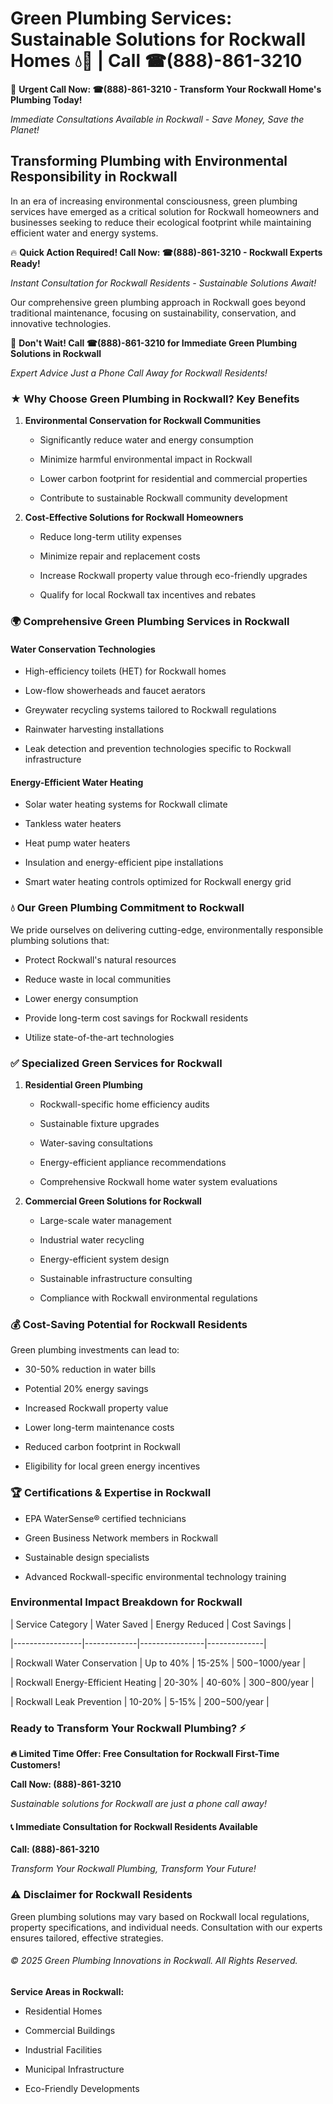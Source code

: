 # Green Plumbing Services: Sustainable Solutions for Rockwall Homes 💧🌿 | Call ☎(888)-861-3210

🚨 **Urgent Call Now: ☎(888)-861-3210 - Transform Your Rockwall Home's Plumbing Today!**
*Immediate Consultations Available in Rockwall - Save Money, Save the Planet!*

## Transforming Plumbing with Environmental Responsibility in Rockwall

In an era of increasing environmental consciousness, green plumbing services have emerged as a critical solution for Rockwall homeowners and businesses seeking to reduce their ecological footprint while maintaining efficient water and energy systems. 

🔥 **Quick Action Required! Call Now: ☎(888)-861-3210 - Rockwall Experts Ready!**
*Instant Consultation for Rockwall Residents - Sustainable Solutions Await!*

Our comprehensive green plumbing approach in Rockwall goes beyond traditional maintenance, focusing on sustainability, conservation, and innovative technologies.

🚨 **Don't Wait! Call ☎(888)-861-3210 for Immediate Green Plumbing Solutions in Rockwall**
*Expert Advice Just a Phone Call Away for Rockwall Residents!*

### ★ Why Choose Green Plumbing in Rockwall? Key Benefits

1. **Environmental Conservation for Rockwall Communities** 
   - Significantly reduce water and energy consumption
   - Minimize harmful environmental impact in Rockwall
   - Lower carbon footprint for residential and commercial properties
   - Contribute to sustainable Rockwall community development

2. **Cost-Effective Solutions for Rockwall Homeowners** 
   - Reduce long-term utility expenses
   - Minimize repair and replacement costs
   - Increase Rockwall property value through eco-friendly upgrades
   - Qualify for local Rockwall tax incentives and rebates

### 🌍 Comprehensive Green Plumbing Services in Rockwall

#### Water Conservation Technologies
- High-efficiency toilets (HET) for Rockwall homes
- Low-flow showerheads and faucet aerators
- Greywater recycling systems tailored to Rockwall regulations
- Rainwater harvesting installations
- Leak detection and prevention technologies specific to Rockwall infrastructure

#### Energy-Efficient Water Heating
- Solar water heating systems for Rockwall climate
- Tankless water heaters
- Heat pump water heaters
- Insulation and energy-efficient pipe installations
- Smart water heating controls optimized for Rockwall energy grid

### 💧 Our Green Plumbing Commitment to Rockwall

We pride ourselves on delivering cutting-edge, environmentally responsible plumbing solutions that:
- Protect Rockwall's natural resources
- Reduce waste in local communities
- Lower energy consumption
- Provide long-term cost savings for Rockwall residents
- Utilize state-of-the-art technologies

### ✅ Specialized Green Services for Rockwall

1. **Residential Green Plumbing**
   - Rockwall-specific home efficiency audits
   - Sustainable fixture upgrades
   - Water-saving consultations
   - Energy-efficient appliance recommendations
   - Comprehensive Rockwall home water system evaluations

2. **Commercial Green Solutions for Rockwall**
   - Large-scale water management
   - Industrial water recycling
   - Energy-efficient system design
   - Sustainable infrastructure consulting
   - Compliance with Rockwall environmental regulations

### 💰 Cost-Saving Potential for Rockwall Residents

Green plumbing investments can lead to:
- 30-50% reduction in water bills
- Potential 20% energy savings
- Increased Rockwall property value
- Lower long-term maintenance costs
- Reduced carbon footprint in Rockwall
- Eligibility for local green energy incentives

### 🏆 Certifications & Expertise in Rockwall

- EPA WaterSense® certified technicians
- Green Business Network members in Rockwall
- Sustainable design specialists
- Advanced Rockwall-specific environmental technology training

### Environmental Impact Breakdown for Rockwall

| Service Category | Water Saved | Energy Reduced | Cost Savings |
|-----------------|-------------|----------------|--------------|
| Rockwall Water Conservation | Up to 40% | 15-25% | $500-$1000/year |
| Rockwall Energy-Efficient Heating | 20-30% | 40-60% | $300-$800/year |
| Rockwall Leak Prevention | 10-20% | 5-15% | $200-$500/year |

### Ready to Transform Your Rockwall Plumbing? ⚡

**🔥 Limited Time Offer: Free Consultation for Rockwall First-Time Customers!**

**Call Now: (888)-861-3210**
*Sustainable solutions for Rockwall are just a phone call away!*

#### 📞 Immediate Consultation for Rockwall Residents Available

**Call: (888)-861-3210**
*Transform Your Rockwall Plumbing, Transform Your Future!*

### ⚠️ Disclaimer for Rockwall Residents

Green plumbing solutions may vary based on Rockwall local regulations, property specifications, and individual needs. Consultation with our experts ensures tailored, effective strategies.

###### © 2025 Green Plumbing Innovations in Rockwall. All Rights Reserved.

**Service Areas in Rockwall:** 
- Residential Homes
- Commercial Buildings
- Industrial Facilities
- Municipal Infrastructure
- Eco-Friendly Developments